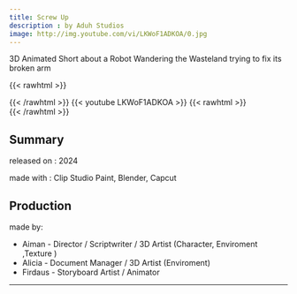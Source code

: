 ```yaml
---
title: Screw Up
description : by Aduh Studios
image: http://img.youtube.com/vi/LKWoF1ADKOA/0.jpg
---
```

3D Animated Short about a Robot Wandering the Wasteland trying to fix its broken arm
<!--more-->
{{< rawhtml >}}
<div class="py-2">
{{< /rawhtml >}}
{{< youtube LKWoF1ADKOA >}}
{{< rawhtml >}}
</div>
{{< /rawhtml >}}


## Summary

released on : 2024

made with : Clip Studio Paint, Blender, Capcut

## Production

made by:
- Aiman - Director / Scriptwriter / 3D Artist (Character, Enviroment ,Texture )
- Alicia - Document Manager / 3D Artist (Enviroment)
- Firdaus - Storyboard Artist / Animator
---